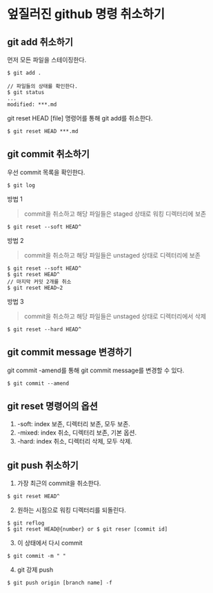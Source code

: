 # 엎질러진 github 명령 취소하기

## git add 취소하기
먼저 모든 파일을 스테이징한다.
```
$ git add .

// 파일들의 상태를 확인한다.
$ git status
...
modified: ***.md
```
git reset HEAD [file] 명령어를 통해 git add를 취소한다.
```
$ git reset HEAD ***.md
```

## git commit 취소하기
우선 commit 목록을 확인한다. 
```
$ git log
```
방법 1  
> commit을 취소하고 해당 파일들은 staged 상태로 워킹 디렉터리에 보존
```
$ git reset --soft HEAD^
```
방법 2  
> commit을 취소하고 해당 파일들은 unstaged 상태로 디렉터리에 보존
```
$ git reset --soft HEAD^
$ git reset HEAD^
// 마지막 커밋 2개를 취소 
$ git reset HEAD~2
```
방법 3  
> commit을 취소하고 해당 파일들은 unstaged 상태로 디렉터리에서 삭제
```
$ git reset --hard HEAD^
```

## git commit message 변경하기
git commit -amend를 통해 git commit message를 변경할 수 있다.
```
$ git commit --amend
```

## git reset 명령어의 옵션
1. -soft: index 보존, 디렉터리 보존, 모두 보존.
2. -mixed: index 취소, 디렉터리 보존, 기본 옵션.
3. -hard: index 취소, 디렉터리 삭제, 모두 삭제.

## git push 취소하기
1. 가장 최근의 commit을 취소한다.
```
$ git reset HEAD^
```
2. 원하는 시점으로 워킹 디렉터리를 되돌린다.
```
$ git reflog
$ git reset HEAD@{number} or $ git reser [commit id]
```
3. 이 상태에서 다시 commit
```
$ git commit -m " "
```
4. git 강제 push
```
$ git push origin [branch name] -f
```
